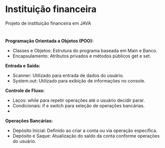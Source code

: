 # Instituição financeira
Projeto de instituição financeira em JAVA 
#
**Programação Orientada a Objetos (POO):**
- Classes e Objetos: Estrutura do programa baseada em Main e Banco.
- Encapsulamento: Atributos privados e métodos públicos get e set.

**Entrada e Saída:**
- Scanner: Utilizado para entrada de dados do usuário.
- System.out: Utilizado para exibição de informações no console.
  
**Controle de Fluxo:**
- Laços: while para repetir operações até o usuário decidir parar.
- Condicionais: if e switch para seleção de operações bancárias.
- 
**Operações Bancárias:**
- Depósito Inicial: Definido ao criar a conta ou via operação específica.
- Depósito e Saque: Atualização do saldo da conta conforme operações do usuário.
  
